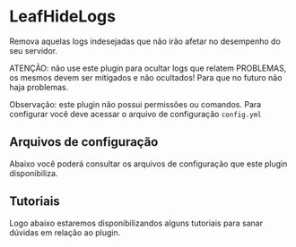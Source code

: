 # LeafHideLogs
<secondary-label ref="gratuita"/>

<p>Remova aquelas logs indesejadas que não irão afetar no desempenho do seu servidor.</p>

<warning>
    <p><control>ATENÇÃO:</control> não use este plugin para ocultar logs que relatem <control>PROBLEMAS</control>, os mesmos devem ser mitigados e não ocultados! Para que no futuro não haja problemas.</p>
</warning>

<tip>
    <p><control>Observação:</control> este plugin não possui permissões ou comandos. Para configurar você deve acessar o arquivo de configuração <code>config.yml</code></p>
</tip>

## Arquivos de configuração

<p>Abaixo você poderá consultar os arquivos de configuração que este plugin disponibiliza.</p>

<include from="arquivos-hidelog.md" element-id="arquivos-hidelog"></include>

## Tutoriais
<secondary-label ref="breve"/>

<p>Logo abaixo estaremos disponibilizandos alguns tutoriais para sanar dúvidas em relação ao plugin.</p>

<seealso title="Veja mais sobre">
    <category ref="wrs">
        <a href="dependencias-utilitarios.md"/>
        <a href="versoes-premium.md"/>
        <a href="criacao-items.md"/>
        <a href="conditions.md"/>
    </category>
</seealso>